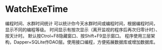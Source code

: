 # WatchExeTime
编程时间、水群时间统计
可以统计你今天水群时间或编程时间，根据编程时间，显示不同的编程等级。
时间显示有按次显示（离开监视的程序后再次归零计时）、按天计时。
默认按Ctrol+F8隐藏窗口、按Shift+F9显示窗口。
程序使用三层架构，Dapper+SQLite作DAO层。使用接口编程，方便拓展数据库或增加数据库。
